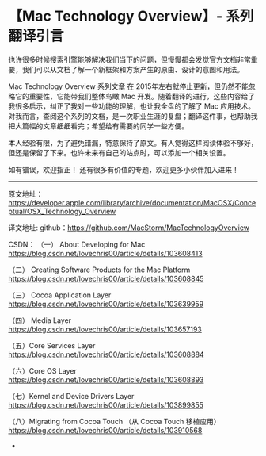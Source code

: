 # 【Mac Technology Overview】- 系列翻译引言



也许很多时候搜索引擎能够解决我们当下的问题，但慢慢都会发觉官方文档非常重要，我们可以从文档了解一个新框架和方案产生的原由、设计的意图和用法。

Mac Technology Overview 系列文章 在 2015年左右就停止更新，但仍然不能忽略它的重要性，它能带我们整体鸟瞰 Mac 开发。随着翻译的进行，这些内容给了我很多启示，纠正了我对一些功能的理解，也让我全盘的了解了 Mac 应用技术。对我而言，查阅这个系列的文档，是一次职业生涯的复盘；翻译这件事，也帮助我把大篇幅的文章细细看完；希望给有需要的同学一些方便。

本人经验有限，为了避免错漏，特意保持了原文。有人觉得这样阅读体验不够好，但还是保留了下来。也许未来有自己的站点时，可以添加一个相关设置。

如有错误，欢迎指正！
还有很多有价值的专题，欢迎更多小伙伴加入进来！

------

原文地址：
https://developer.apple.com/library/archive/documentation/MacOSX/Conceptual/OSX_Technology_Overview

译文地址:
github：https://github.com/MacStorm/MacTechnologyOverview

CSDN：
（一） About Developing for Mac
https://blog.csdn.net/lovechris00/article/details/103608413

（二） Creating Software Products for the Mac Platform
https://blog.csdn.net/lovechris00/article/details/103608845

（三） Cocoa Application Layer
https://blog.csdn.net/lovechris00/article/details/103639959

（四） Media Layer
https://blog.csdn.net/lovechris00/article/details/103657193

（五）Core Services Layer
https://blog.csdn.net/lovechris00/article/details/103608884

（六）Core OS Layer
https://blog.csdn.net/lovechris00/article/details/103608893

（七）Kernel and Device Drivers Layer
https://blog.csdn.net/lovechris00/article/details/103899855

（八）Migrating from Cocoa Touch （从 Cocoa Touch 移植应用）
https://blog.csdn.net/lovechris00/article/details/103910568

- 